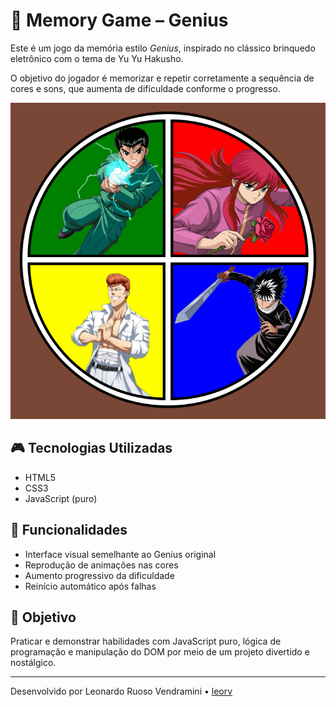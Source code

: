 # 🧠 Memory Game – Genius

Este é um jogo da memória estilo *Genius*, inspirado no clássico brinquedo eletrônico com o tema de Yu Yu Hakusho.

O objetivo do jogador é memorizar e repetir corretamente a sequência de cores e sons, que aumenta de dificuldade conforme o progresso.

![Tela](tela.png)

## 🎮 Tecnologias Utilizadas

- HTML5
- CSS3
- JavaScript (puro)

## 🧩 Funcionalidades

- Interface visual semelhante ao Genius original
- Reprodução de animações nas cores
- Aumento progressivo da dificuldade
- Reinício automático após falhas

## 🎯 Objetivo

Praticar e demonstrar habilidades com JavaScript puro, lógica de programação e manipulação do DOM por meio de um projeto divertido e nostálgico.

---

Desenvolvido por Leonardo Ruoso Vendramini • [leorv](https://github.com/leorv)
